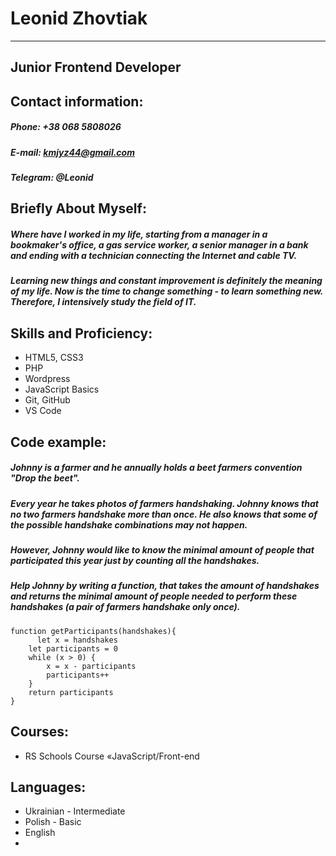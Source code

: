   # Leonid Zhovtiak
***************
## Junior Frontend Developer

## Contact information:  
##### Phone: +38 068 5808026  
##### E-mail: kmjyz44@gmail.com  
##### Telegram: @Leonid  


## Briefly About Myself:

##### Where have I worked in my life, starting from a manager in a bookmaker's office, a gas service worker, a senior manager in a bank and ending with a technician connecting the Internet and cable TV.
##### Learning new things and constant improvement is definitely the meaning of my life. Now is the time to change something - to learn something new. Therefore, I intensively study the field of IT.

## Skills and Proficiency:

- HTML5, CSS3 
- PHP
- Wordpress 
- JavaScript Basics  
- Git, GitHub  
- VS Code  

## Code example:
##### Johnny is a farmer and he annually holds a beet farmers convention "Drop the beet".

##### Every year he takes photos of farmers handshaking. Johnny knows that no two farmers handshake more than once. He also knows that some of the possible handshake combinations may not happen.

##### However, Johnny would like to know the minimal amount of people that participated this year just by counting all the handshakes.

##### Help Johnny by writing a function, that takes the amount of handshakes and returns the minimal amount of people needed to perform these handshakes (a pair of farmers handshake only once).


```
function getParticipants(handshakes){
      let x = handshakes
    let participants = 0
    while (x > 0) {
        x = x - participants
        participants++
    }
    return participants
}

```

## Courses:
- RS Schools Course «JavaScript/Front-end  

## Languages:
- Ukrainian - Intermediate
- Polish - Basic
- English
- 
